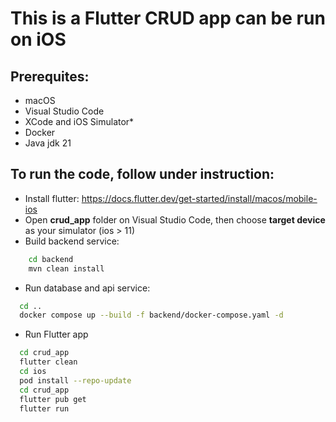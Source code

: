 # This is a Flutter CRUD app can be run on iOS

## Prerequites:
- macOS
- Visual Studio Code
- XCode and iOS Simulator*
- Docker
- Java jdk 21

## To run the code, follow under instruction:
- Install flutter: https://docs.flutter.dev/get-started/install/macos/mobile-ios
- Open **crud_app** folder on Visual Studio Code, then choose **target device** as your simulator (ios > 11)
- Build backend service:
```bash
    cd backend
    mvn clean install
```
- Run database and api service:
```bash
  cd ..
  docker compose up --build -f backend/docker-compose.yaml -d
```
- Run Flutter app
```bash
  cd crud_app
  flutter clean
  cd ios
  pod install --repo-update
  cd crud_app
  flutter pub get
  flutter run
```

